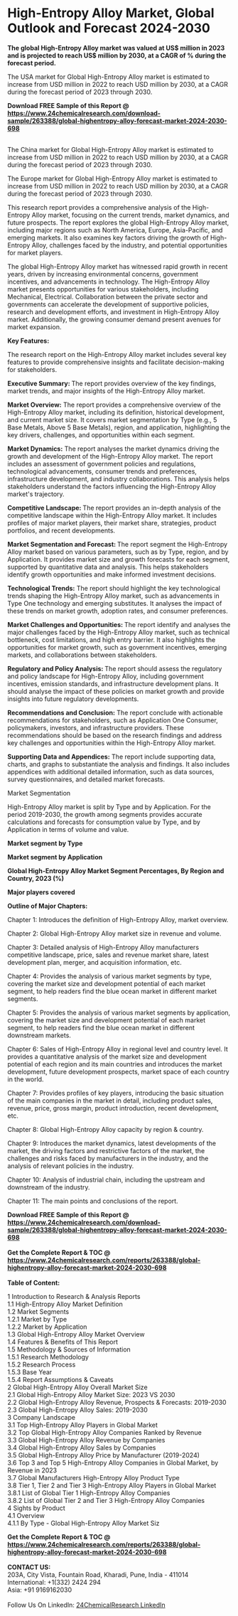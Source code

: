 <h1>High-Entropy Alloy Market, Global Outlook and Forecast 2024-2030</h1><p><strong>The global High-Entropy Alloy market was valued at US$ million in 2023 and is projected to reach US$ million by 2030, at a CAGR of % during the forecast period.</strong></p><p>
</p><p>The USA market for Global High-Entropy Alloy market is estimated to increase from USD million in 2022 to reach USD million by 2030, at a CAGR during the forecast period of 2023 through 2030.</p><div><b>Download FREE Sample of this Report @ 
            <a href="https://www.24chemicalresearch.com/download-sample/263388/global-highentropy-alloy-forecast-market-2024-2030-698">
            https://www.24chemicalresearch.com/download-sample/263388/global-highentropy-alloy-forecast-market-2024-2030-698</a></b></div><br><p>
</p><p>The China market for Global High-Entropy Alloy market is estimated to increase from USD million in 2022 to reach USD million by 2030, at a CAGR during the forecast period of 2023 through 2030.</p><p>
</p><p>The Europe market for Global High-Entropy Alloy market is estimated to increase from USD million in 2022 to reach USD million by 2030, at a CAGR during the forecast period of 2023 through 2030.</p><p>
</p><p>This research report provides a comprehensive analysis of the High-Entropy Alloy market, focusing on the current trends, market dynamics, and future prospects. The report explores the global High-Entropy Alloy market, including major regions such as North America, Europe, Asia-Pacific, and emerging markets. It also examines key factors driving the growth of High-Entropy Alloy, challenges faced by the industry, and potential opportunities for market players.</p><p>
The global High-Entropy Alloy market has witnessed rapid growth in recent years, driven by increasing environmental concerns, government incentives, and advancements in technology. The High-Entropy Alloy market presents opportunities for various stakeholders, including Mechanical, Electrical. Collaboration between the private sector and governments can accelerate the development of supportive policies, research and development efforts, and investment in High-Entropy Alloy market. Additionally, the growing consumer demand present avenues for market expansion.</p><p>
<strong>Key Features:</strong></p><p>
The research report on the High-Entropy Alloy market includes several key features to provide comprehensive insights and facilitate decision-making for stakeholders.</p><p>
<strong>Executive Summary: </strong>The report provides overview of the key findings, market trends, and major insights of the High-Entropy Alloy market.</p><p>
<strong>Market Overview:</strong> The report provides a comprehensive overview of the High-Entropy Alloy market, including its definition, historical development, and current market size. It covers market segmentation by Type (e.g., 5 Base Metals, Above 5 Base Metals), region, and application, highlighting the key drivers, challenges, and opportunities within each segment.</p><p>
<strong>Market Dynamics:</strong> The report analyses the market dynamics driving the growth and development of the High-Entropy Alloy market. The report includes an assessment of government policies and regulations, technological advancements, consumer trends and preferences, infrastructure development, and industry collaborations. This analysis helps stakeholders understand the factors influencing the High-Entropy Alloy market's trajectory.</p><p>
<strong>Competitive Landscape: </strong>The report provides an in-depth analysis of the competitive landscape within the High-Entropy Alloy market. It includes profiles of major market players, their market share, strategies, product portfolios, and recent developments.</p><p>
<strong>Market Segmentation and Forecast: </strong>The report segment the High-Entropy Alloy market based on various parameters, such as by Type, region, and by Application. It provides market size and growth forecasts for each segment, supported by quantitative data and analysis. This helps stakeholders identify growth opportunities and make informed investment decisions.</p><p>
<strong>Technological Trends:</strong> The report should highlight the key technological trends shaping the High-Entropy Alloy market, such as advancements in Type One technology and emerging substitutes. It analyses the impact of these trends on market growth, adoption rates, and consumer preferences.</p><p>
<strong>Market Challenges and Opportunities: </strong>The report identify and analyses the major challenges faced by the High-Entropy Alloy market, such as technical bottleneck, cost limitations, and high entry barrier. It also highlights the opportunities for market growth, such as government incentives, emerging markets, and collaborations between stakeholders.</p><p>
<strong>Regulatory and Policy Analysis: </strong>The report should assess the regulatory and policy landscape for High-Entropy Alloy, including government incentives, emission standards, and infrastructure development plans. It should analyse the impact of these policies on market growth and provide insights into future regulatory developments.</p><p>
<strong>Recommendations and Conclusion:</strong> The report conclude with actionable recommendations for stakeholders, such as Application One Consumer, policymakers, investors, and infrastructure providers. These recommendations should be based on the research findings and address key challenges and opportunities within the High-Entropy Alloy market.</p><p>
<strong>Supporting Data and Appendices:</strong> The report include supporting data, charts, and graphs to substantiate the analysis and findings. It also includes appendices with additional detailed information, such as data sources, survey questionnaires, and detailed market forecasts.</p><p>
Market Segmentation</p><p>
High-Entropy Alloy market is split by Type and by Application. For the period 2019-2030, the growth among segments provides accurate calculations and forecasts for consumption value by Type, and by Application in terms of volume and value.</p><p>
<strong>Market segment by Type</strong></p><p>
</p><p>
</p><p><strong>Market segment by Application</strong></p><p>
</p><p>
</p><p><strong>Global High-Entropy Alloy Market Segment Percentages, By Region and Country, 2023 (%)</strong></p><p>
</p><p>
</p><p></p><p>
</p><p><strong>Major players covered</strong></p><p>
</p><p>
</p><p><strong>Outline of Major Chapters:</strong></p><p>
Chapter 1: Introduces the definition of High-Entropy Alloy, market overview.</p><p>
Chapter 2: Global High-Entropy Alloy market size in revenue and volume.</p><p>
Chapter 3: Detailed analysis of High-Entropy Alloy manufacturers competitive landscape, price, sales and revenue market share, latest development plan, merger, and acquisition information, etc.</p><p>
Chapter 4: Provides the analysis of various market segments by type, covering the market size and development potential of each market segment, to help readers find the blue ocean market in different market segments.</p><p>
Chapter 5: Provides the analysis of various market segments by application, covering the market size and development potential of each market segment, to help readers find the blue ocean market in different downstream markets.</p><p>
Chapter 6: Sales of High-Entropy Alloy in regional level and country level. It provides a quantitative analysis of the market size and development potential of each region and its main countries and introduces the market development, future development prospects, market space of each country in the world.</p><p>
Chapter 7: Provides profiles of key players, introducing the basic situation of the main companies in the market in detail, including product sales, revenue, price, gross margin, product introduction, recent development, etc.</p><p>
Chapter 8: Global High-Entropy Alloy capacity by region &amp; country.</p><p>
Chapter 9: Introduces the market dynamics, latest developments of the market, the driving factors and restrictive factors of the market, the challenges and risks faced by manufacturers in the industry, and the analysis of relevant policies in the industry.</p><p>
Chapter 10: Analysis of industrial chain, including the upstream and downstream of the industry.</p><p>
Chapter 11: The main points and conclusions of the report.</p><div><b>Download FREE Sample of this Report @ 
            <a href="https://www.24chemicalresearch.com/download-sample/263388/global-highentropy-alloy-forecast-market-2024-2030-698">
            https://www.24chemicalresearch.com/download-sample/263388/global-highentropy-alloy-forecast-market-2024-2030-698</a></b></div><br><div><b>Get the Complete Report & TOC @ 
            <a href="https://www.24chemicalresearch.com/reports/263388/global-highentropy-alloy-forecast-market-2024-2030-698">
            https://www.24chemicalresearch.com/reports/263388/global-highentropy-alloy-forecast-market-2024-2030-698</a></b></div><br>
            <b>Table of Content:</b><p>1 Introduction to Research & Analysis Reports<br />
    1.1 High-Entropy Alloy Market Definition<br />
    1.2 Market Segments<br />
        1.2.1 Market by Type<br />
        1.2.2 Market by Application<br />
    1.3 Global High-Entropy Alloy Market Overview<br />
    1.4 Features & Benefits of This Report<br />
    1.5 Methodology & Sources of Information<br />
        1.5.1 Research Methodology<br />
        1.5.2 Research Process<br />
        1.5.3 Base Year<br />
        1.5.4 Report Assumptions & Caveats<br />
2 Global High-Entropy Alloy Overall Market Size<br />
    2.1 Global High-Entropy Alloy Market Size: 2023 VS 2030<br />
    2.2 Global High-Entropy Alloy Revenue, Prospects & Forecasts: 2019-2030<br />
    2.3 Global High-Entropy Alloy Sales: 2019-2030<br />
3 Company Landscape<br />
    3.1 Top High-Entropy Alloy Players in Global Market<br />
    3.2 Top Global High-Entropy Alloy Companies Ranked by Revenue<br />
    3.3 Global High-Entropy Alloy Revenue by Companies<br />
    3.4 Global High-Entropy Alloy Sales by Companies<br />
    3.5 Global High-Entropy Alloy Price by Manufacturer (2019-2024)<br />
    3.6 Top 3 and Top 5 High-Entropy Alloy Companies in Global Market, by Revenue in 2023<br />
    3.7 Global Manufacturers High-Entropy Alloy Product Type<br />
    3.8 Tier 1, Tier 2 and Tier 3 High-Entropy Alloy Players in Global Market<br />
        3.8.1 List of Global Tier 1 High-Entropy Alloy Companies<br />
        3.8.2 List of Global Tier 2 and Tier 3 High-Entropy Alloy Companies<br />
4 Sights by Product<br />
    4.1 Overview<br />
        4.1.1 By Type - Global High-Entropy Alloy Market Siz</p><div><b>Get the Complete Report & TOC @ 
            <a href="https://www.24chemicalresearch.com/reports/263388/global-highentropy-alloy-forecast-market-2024-2030-698">
            https://www.24chemicalresearch.com/reports/263388/global-highentropy-alloy-forecast-market-2024-2030-698</a></b></div><br><b>CONTACT US:</b><br>
            203A, City Vista, Fountain Road, Kharadi, Pune, India - 411014<br>
            International: +1(332) 2424 294<br>
            Asia: +91 9169162030 <br><br>
            Follow Us On LinkedIn: <a href="https://www.linkedin.com/company/24chemicalresearch/">24ChemicalResearch LinkedIn</a>